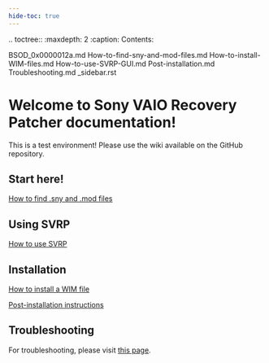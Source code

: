 ```yaml
---
hide-toc: true
---
```


.. toctree::
   :maxdepth: 2
   :caption: Contents:
   
   BSOD_0x0000012a.md
   How-to-find-sny-and-mod-files.md
   How-to-install-WIM-files.md
   How-to-use-SVRP-GUI.md
   Post-installation.md
   Troubleshooting.md
   _sidebar.rst

# Welcome to Sony VAIO Recovery Patcher documentation!

This is a test environment! Please use the wiki available on the GitHub repository.

## Start here!

[How to find .sny and .mod files](How-to-find-sny-and-mod-files.md)

## Using SVRP

[How to use SVRP](How-to-use-SVRP-GUI.md)

## Installation

[How to install a WIM file](How-to-install-WIM-files.md)

[Post-installation instructions](Post-installation.md)

## Troubleshooting

For troubleshooting, please visit [this page](Troubleshooting.md).
